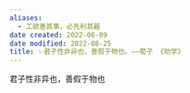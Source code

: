 ```yaml
---
aliases:
  - 工欲善其事，必先利其器
date created: 2022-06-09
date modified: 2022-08-25
title: ✨君子性非异也，善假于物也。——荀子 《劝学》
---
```


君子性非异也，善假于物也  
